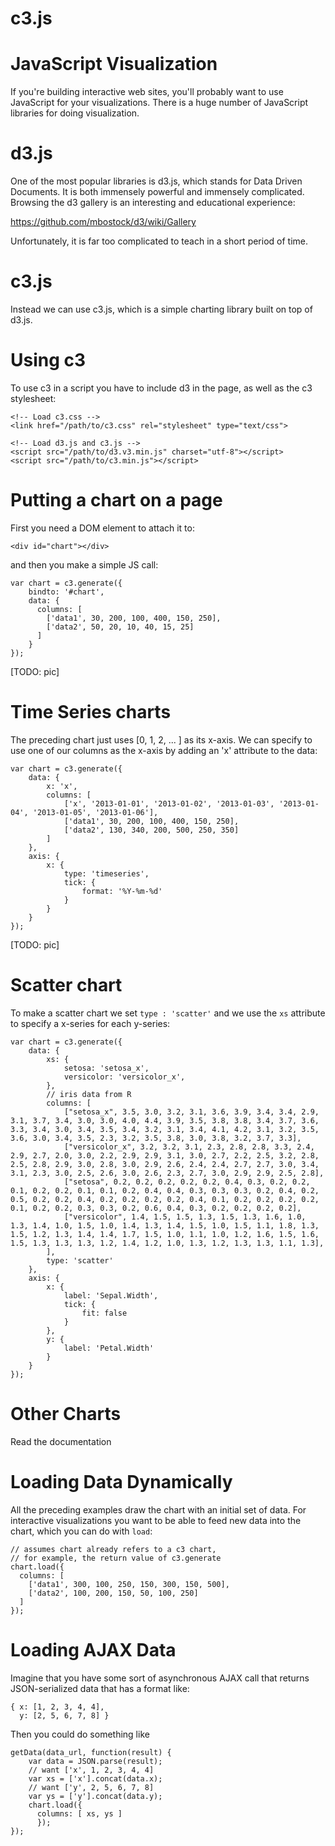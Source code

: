 # c3.js

# JavaScript Visualization

If you're building interactive web sites,
you'll probably want to use JavaScript for your visualizations.
There is a huge number of JavaScript libraries for doing visualization.

# d3.js

One of the most popular libraries is d3.js, which stands for
Data Driven Documents.  It is both immensely powerful and immensely
complicated.  Browsing the d3 gallery is an interesting and educational
experience:

https://github.com/mbostock/d3/wiki/Gallery

Unfortunately, it is far too complicated to teach in a short period of time.

# c3.js

Instead we can use c3.js, which is a simple charting library built
on top of d3.js.

# Using c3

To use c3 in a script you have to include d3 in the page,
as well as the c3 stylesheet:

```
<!-- Load c3.css -->
<link href="/path/to/c3.css" rel="stylesheet" type="text/css">

<!-- Load d3.js and c3.js -->
<script src="/path/to/d3.v3.min.js" charset="utf-8"></script>
<script src="/path/to/c3.min.js"></script>
```

# Putting a chart on a page

First you need a DOM element to attach it to:

```
<div id="chart"></div>
```

and then you make a simple JS call:

```
var chart = c3.generate({
    bindto: '#chart',
    data: {
      columns: [
        ['data1', 30, 200, 100, 400, 150, 250],
        ['data2', 50, 20, 10, 40, 15, 25]
      ]
    }
});
```

[TODO: pic]

# Time Series charts

The preceding chart just uses [0, 1, 2, ... ] as its x-axis.  We can specify
to use one of our columns as the x-axis by adding an 'x' attribute to the data:

```
var chart = c3.generate({
    data: {
        x: 'x',
        columns: [
            ['x', '2013-01-01', '2013-01-02', '2013-01-03', '2013-01-04', '2013-01-05', '2013-01-06'],
            ['data1', 30, 200, 100, 400, 150, 250],
            ['data2', 130, 340, 200, 500, 250, 350]
        ]
    },
    axis: {
        x: {
            type: 'timeseries',
            tick: {
                format: '%Y-%m-%d'
            }
        }
    }
});
```

[TODO: pic]

# Scatter chart

To make a scatter chart we set `type : 'scatter'` and we use the `xs` attribute
to specify a x-series for each y-series:

```
var chart = c3.generate({
    data: {
        xs: {
            setosa: 'setosa_x',
            versicolor: 'versicolor_x',
        },
        // iris data from R
        columns: [
            ["setosa_x", 3.5, 3.0, 3.2, 3.1, 3.6, 3.9, 3.4, 3.4, 2.9, 3.1, 3.7, 3.4, 3.0, 3.0, 4.0, 4.4, 3.9, 3.5, 3.8, 3.8, 3.4, 3.7, 3.6, 3.3, 3.4, 3.0, 3.4, 3.5, 3.4, 3.2, 3.1, 3.4, 4.1, 4.2, 3.1, 3.2, 3.5, 3.6, 3.0, 3.4, 3.5, 2.3, 3.2, 3.5, 3.8, 3.0, 3.8, 3.2, 3.7, 3.3],
            ["versicolor_x", 3.2, 3.2, 3.1, 2.3, 2.8, 2.8, 3.3, 2.4, 2.9, 2.7, 2.0, 3.0, 2.2, 2.9, 2.9, 3.1, 3.0, 2.7, 2.2, 2.5, 3.2, 2.8, 2.5, 2.8, 2.9, 3.0, 2.8, 3.0, 2.9, 2.6, 2.4, 2.4, 2.7, 2.7, 3.0, 3.4, 3.1, 2.3, 3.0, 2.5, 2.6, 3.0, 2.6, 2.3, 2.7, 3.0, 2.9, 2.9, 2.5, 2.8],
            ["setosa", 0.2, 0.2, 0.2, 0.2, 0.2, 0.4, 0.3, 0.2, 0.2, 0.1, 0.2, 0.2, 0.1, 0.1, 0.2, 0.4, 0.4, 0.3, 0.3, 0.3, 0.2, 0.4, 0.2, 0.5, 0.2, 0.2, 0.4, 0.2, 0.2, 0.2, 0.2, 0.4, 0.1, 0.2, 0.2, 0.2, 0.2, 0.1, 0.2, 0.2, 0.3, 0.3, 0.2, 0.6, 0.4, 0.3, 0.2, 0.2, 0.2, 0.2],
            ["versicolor", 1.4, 1.5, 1.5, 1.3, 1.5, 1.3, 1.6, 1.0, 1.3, 1.4, 1.0, 1.5, 1.0, 1.4, 1.3, 1.4, 1.5, 1.0, 1.5, 1.1, 1.8, 1.3, 1.5, 1.2, 1.3, 1.4, 1.4, 1.7, 1.5, 1.0, 1.1, 1.0, 1.2, 1.6, 1.5, 1.6, 1.5, 1.3, 1.3, 1.3, 1.2, 1.4, 1.2, 1.0, 1.3, 1.2, 1.3, 1.3, 1.1, 1.3],
        ],
        type: 'scatter'
    },
    axis: {
        x: {
            label: 'Sepal.Width',
            tick: {
                fit: false
            }
        },
        y: {
            label: 'Petal.Width'
        }
    }
});
```

# Other Charts

Read the documentation

# Loading Data Dynamically

All the preceding examples draw the chart with an initial set of data.
For interactive visualizations you want to be able to feed new data into
the chart, which you can do with `load`:

```
// assumes chart already refers to a c3 chart,
// for example, the return value of c3.generate
chart.load({
  columns: [
    ['data1', 300, 100, 250, 150, 300, 150, 500],
    ['data2', 100, 200, 150, 50, 100, 250]
  ]
});
```

# Loading AJAX Data

Imagine that you have some sort of asynchronous AJAX call that returns
JSON-serialized data that has a format like:

```
{ x: [1, 2, 3, 4, 4],
  y: [2, 5, 6, 7, 8] }
```

Then you could do something like

```
getData(data_url, function(result) {
    var data = JSON.parse(result);
    // want ['x', 1, 2, 3, 4, 4]
    var xs = ['x'].concat(data.x);
    // want ['y', 2, 5, 6, 7, 8]
    var ys = ['y'].concat(data.y);
    chart.load({
      columns: [ xs, ys ]
      });
});
```

